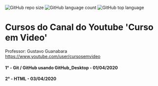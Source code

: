 ![GitHub repo size](https://img.shields.io/github/repo-size/GabrielRioo/Curso_em_Video) ![GitHub language count](https://img.shields.io/github/languages/count/GabrielRioo/Curso_em_Video) ![GitHub top language](https://img.shields.io/github/languages/top/gabrielrioo/curso_em_video)
# Cursos do Canal do Youtube 'Curso em Video'
Professor: Gustavo Guanabara https://www.youtube.com/user/cursosemvideo

#### 1° - Git / GitHub usando GitHub_Desktop - 01/04/2020
#### 2° - HTML - 03/04/2020
